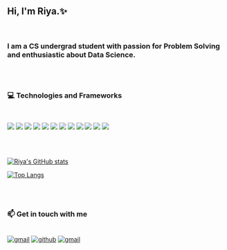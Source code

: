 <h2>Hi, I'm Riya.✨</h2>
<br>

<h3>I am a CS undergrad student with passion for Problem Solving and enthusiastic about Data Science.</h3>

<br>
<br>

### 💻 Technologies and Frameworks 
<br>

[![](https://img.shields.io/badge/Python-3776AB?style=for-the-badge&logo=python&logoColor=white )]()
[![](https://img.shields.io/badge/TensorFlow-FF6f00?style=for-the-badge&logo=Tensorflow&logoColor=white)]()
[![](https://img.shields.io/badge/Keras-D00000?style=for-the-badge&logo=keras&logoColor=white)]()
[![](https://img.shields.io/badge/HTML5-E34F26?style=for-the-badge&logo=html5&logoColor=white)]()
[![](https://img.shields.io/badge/Bootstrap-7952B3?style=for-the-badge&logo=Bootstrap&logoColor=white)]()
[![](https://img.shields.io/badge/JavaScript-F7DF1E?style=for-the-badge&logo=javascript&logoColor=black)]()
[![](https://img.shields.io/badge/CSS3-1572B6?style=for-the-badge&logo=css3&logoColor=white)]()
[![](https://img.shields.io/badge/Django-092E20?style=for-the-badge&logo=django&logoColor=white)]()
[![](https://img.shields.io/badge/Flask-000000?style=for-the-badge&logo=flask&logoColor=white)]()
[![](https://img.shields.io/badge/Java-ED8B00?style=for-the-badge&logo=java&logoColor=white)]()
[![](https://img.shields.io/badge/PostgreSQL-316192?style=for-the-badge&logo=postgresql&logoColor=white)]()
[![](https://img.shields.io/badge/Git-F05032?style=for-the-badge&logo=git&logoColor=white)]()

<br>
<br>

[![Riya's GitHub stats](https://github-readme-stats.vercel.app/api?username=RiyaTasgaonkar&hide=prs&count_private=true&show_icons=true&theme=midnight-purple)](https://github.com/RiyaTasgaonkar/github-readme-stats)

[![Top Langs](https://github-readme-stats.vercel.app/api/top-langs/?username=RiyaTasgaonkar&layout=compact&count_private=true&theme=midnight-purple&hide=css)](https://github.com/RiyaTasgaonkar/github-readme-stats)

<br>
<br>

### 📫 Get in touch with me 
<br>
<a href="mailto:riyatasgaonkar@gmail.com"><img src="https://img.shields.io/badge/Gmail-D14836?style=for-the-badge&logo=gmail&logoColor=white" alt="gmail"></a>
<a href="https://github.com/RiyaTasgaonkar"><img src="https://img.shields.io/badge/Github-181717?style=for-the-badge&logo=github&logoColor=white" alt="github"></a>
<a href="https://www.linkedin.com/in/riya-tasgaonkar-b85551191/"><img src="https://img.shields.io/badge/LinkedIn-0A66C2?style=for-the-badge&logo=linkedin&logoColor=white" alt="gmail"></a>


